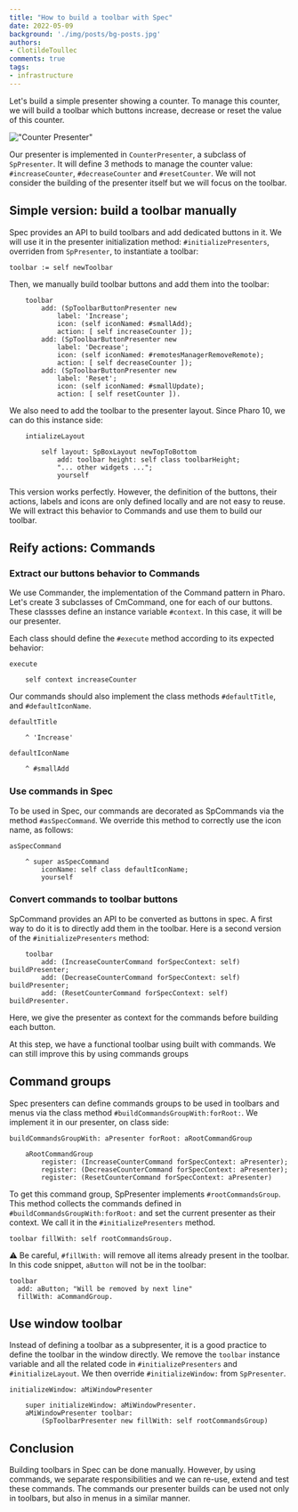 ```yaml
---
title: "How to build a toolbar with Spec"
date: 2022-05-09
background: './img/posts/bg-posts.jpg'
authors:
- ClotildeToullec
comments: true
tags:
- infrastructure
---
```


Let's build a simple presenter showing a counter. To manage this counter, we will build a toolbar which buttons increase, decrease or reset the value of this counter.

!["Counter Presenter"](./img/posts/2022-05-09-toolbar/CounterPresenter.png)

Our presenter is implemented in `CounterPresenter`, a subclass of `SpPresenter`. It will define 3 methods to manage the counter value: `#increaseCounter`, `#decreaseCounter` and `#resetCounter`.
We will not consider the building of the presenter itself but we will focus on the toolbar.

## Simple version: build a toolbar manually

Spec provides an API to build toolbars and add dedicated buttons in it.
We will use it in the presenter initialization method: `#initializePresenters`, overriden from `SpPresenter`, to instantiate a toolbar:

```smalltalk
toolbar := self newToolbar
```

Then, we manually build toolbar buttons and add them into the toolbar:

```smalltalk
    toolbar
        add: (SpToolbarButtonPresenter new
            label: 'Increase';
            icon: (self iconNamed: #smallAdd);
            action: [ self increaseCounter ]);
        add: (SpToolbarButtonPresenter new
            label: 'Decrease';
            icon: (self iconNamed: #remotesManagerRemoveRemote);
            action: [ self decreaseCounter ]);
        add: (SpToolbarButtonPresenter new
            label: 'Reset';
            icon: (self iconNamed: #smallUpdate);
            action: [ self resetCounter ]).
```

We also need to add the toolbar to the presenter layout. Since Pharo 10, we can do this instance side:

```smalltalk
    intializeLayout

        self layout: SpBoxLayout newTopToBottom
            add: toolbar height: self class toolbarHeight;
            "... other widgets ...";
            yourself
```

This version works perfectly. However, the definition of the buttons, their actions, labels and icons are only defined locally and are not easy to reuse. We will extract this behavior to Commands and use them to build our toolbar.

## Reify actions: Commands

### Extract our buttons behavior to Commands

We use Commander, the implementation of the Command pattern in Pharo.
Let's create 3 subclasses of CmCommand, one for each of our buttons. These classses define an instance variable `#context`. In this case, it will be our presenter.

Each class should define the `#execute` method according to its expected behavior:

```smalltalk
execute

    self context increaseCounter
```

Our commands should also implement the class methods `#defaultTitle`, and `#defaultIconName`.

```smalltalk
defaultTitle

    ^ 'Increase'
```

```smalltalk
defaultIconName

    ^ #smallAdd
```

### Use commands in Spec

To be used in Spec, our commands are decorated as SpCommands via the method `#asSpecCommand`.
We override this method to correctly use the icon name, as follows:

```smalltalk
asSpecCommand

    ^ super asSpecCommand
        iconName: self class defaultIconName;
        yourself
```

### Convert commands to toolbar buttons

SpCommand provides an API to be converted as buttons in spec.
A first way to do it is to directly add them in the toolbar. Here is a second version of the `#initializePresenters` method:

```smalltalk
    toolbar
        add: (IncreaseCounterCommand forSpecContext: self) buildPresenter;
        add: (DecreaseCounterCommand forSpecContext: self) buildPresenter;
        add: (ResetCounterCommand forSpecContext: self) buildPresenter.
```

Here, we give the presenter as context for the commands before building each button.

At this step, we have a functional toolbar using built with commands. We can still improve this by using commands groups

## Command groups

Spec presenters can define commands groups to be used in toolbars and menus via the class method `#buildCommandsGroupWith:forRoot:`.
We implement it in our presenter, on class side:

```smalltalk
buildCommandsGroupWith: aPresenter forRoot: aRootCommandGroup

    aRootCommandGroup
        register: (IncreaseCounterCommand forSpecContext: aPresenter);
        register: (DecreaseCounterCommand forSpecContext: aPresenter);
        register: (ResetCounterCommand forSpecContext: aPresenter)
```

To get this command group, SpPresenter implements `#rootCommandsGroup`. This method collects the commands defined in `#buildCommandsGroupWith:forRoot:` and set the current presenter as their context. We call it in the `#initializePresenters` method.

```smalltalk
toolbar fillWith: self rootCommandsGroup.
```

:warning: Be careful, `#fillWith:` will remove all items already present in the toolbar. In this code snippet, `aButton` will not be in the toolbar:

```smalltalk
toolbar
  add: aButton; "Will be removed by next line"
  fillWith: aCommandGroup.
```

## Use window toolbar

Instead of defining a toolbar as a subpresenter, it is a good practice to define the toolbar in the window directly.
We remove the `toolbar` instance variable and all the related code in `#initializePresenters` and `#initializeLayout`.
We then override `#initializeWindow:` from `SpPresenter`.

```smalltalk
initializeWindow: aMiWindowPresenter

    super initializeWindow: aMiWindowPresenter.
    aMiWindowPresenter toolbar:
        (SpToolbarPresenter new fillWith: self rootCommandsGroup)
```

## Conclusion

Building toolbars in Spec can be done manually. However, by using commands, we separate responsibilities and we can re-use, extend and test these commands. The commands our presenter builds can be used not only in toolbars, but also in menus in a similar manner.
